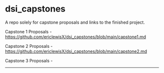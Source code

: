 # dsi_capstones
A repo solely for capstone proposals and links to the finished project. 

Capstone 1 Proposals - https://github.com/ericlewisX/dsi_capstones/blob/main/capstone1.md

Capstone 2 Proposals - https://github.com/ericlewisX/dsi_capstones/blob/main/capstone2.md

Capstone 3 Proposals - 

---

<!-- Capstone 1 : Gender vs Phobias

https://github.com/ericlewisX/gender-vs-fear -->
